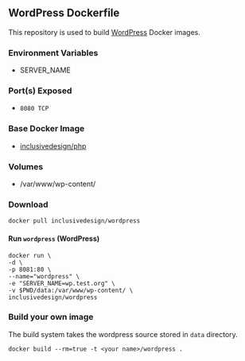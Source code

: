 ## WordPress Dockerfile


This repository is used to build [WordPress](https://www.wordpress.org) Docker images.


### Environment Variables

* SERVER_NAME

### Port(s) Exposed

* `8080 TCP`


### Base Docker Image

* [inclusivedesign/php](https://github.com/idi-ops/docker-php/)


### Volumes

* /var/www/wp-content/

### Download

    docker pull inclusivedesign/wordpress


#### Run `wordpress` (WordPress)


```
docker run \
-d \
-p 8081:80 \
--name="wordpress" \
-e "SERVER_NAME=wp.test.org" \
-v $PWD/data:/var/www/wp-content/ \
inclusivedesign/wordpress
```

### Build your own image

The build system takes the wordpress source stored in `data` directory.

    docker build --rm=true -t <your name>/wordpress .
